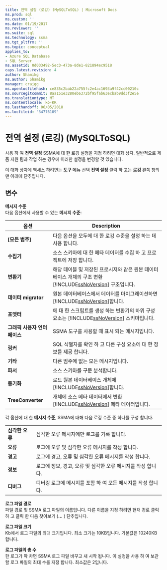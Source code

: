 ```yaml
---
title: 전역 설정 (로깅) (MySQLToSQL) | Microsoft Docs
ms.prod: sql
ms.custom: ''
ms.date: 01/19/2017
ms.reviewer: ''
ms.suite: sql
ms.technology: ssma
ms.tgt_pltfrm: ''
ms.topic: conceptual
applies_to:
- Azure SQL Database
- SQL Server
ms.assetid: 0d033492-5ec3-473a-8de1-821894ec9518
caps.latest.revision: 4
author: Shamikg
ms.author: Shamikg
manager: craigg
ms.openlocfilehash: ce835c2bab22a755fc2e4ac1693a9f42cc00210c
ms.sourcegitcommit: 8aa151e3280eb6372bf95fab63ecbab9dd3f2e5e
ms.translationtype: MT
ms.contentlocale: ko-KR
ms.lasthandoff: 06/05/2018
ms.locfileid: "34776109"
---
```

# <a name="global-settings-logging--mysqltosql"></a>전역 설정 (로깅) (MySQLToSQL)
사용 하 여 **전역 설정** SSMA에 대 한 로깅 설정을 지정 하려면 대화 상자. 일반적으로 제품 지원 팀과 작업 하는 경우에 이러한 설정을 변경할 것 있습니다.  
  
이 대화 상자에 액세스 하려면는 **도구** 메뉴 선택 **전역 설정** 클릭 하 고는 **로깅** 왼쪽 창의 맨 아래에 단추입니다.  
  
## <a name="options"></a>변수  
**메시지 수준**  
다음 옵션에서 사용할 수 있는 **메시지 수준**:  
  
|옵션|Description|  
|----------|---------------|  
|**[모든 범주]**|다음 옵션을 모두에 대 한 로깅 수준을 설정 하는 데 사용 합니다.|  
|**수집기**|소스 스키마에 대 한 메타 데이터를 수집 하 고 프로젝트에 저장 합니다.|  
|**변환기**|해당 테이블 및 저장된 프로시저와 같은 원본 데이터베이스 개체의 구조 변환 [!INCLUDE[ssNoVersion](../../includes/ssnoversion_md.md)] 구조입니다.|  
|**데이터 migrator**|원본 데이터베이스에서 데이터를 마이그레이션하면 [!INCLUDE[ssNoVersion](../../includes/ssnoversion_md.md)]합니다.|  
|**포맷터**|에 대 한 스크립트를 생성 하는 변환기의 하위 구성 요소는 [!INCLUDE[ssNoVersion](../../includes/ssnoversion_md.md)] 스키마입니다.|  
|**그래픽 사용자 인터페이스**|SSMA 도구를 사용할 때 표시 되는 메시지입니다.|  
|**링커**|SQL 식별자를 확인 하 고 다른 구성 요소에 대 한 정보를 제공 합니다.|  
|**기타**|다른 범주에 없는 모든 메시지입니다.|  
|**파서**|소스 스키마를 구문 분석합니다.|  
|**동기화**|로드 원본 데이터베이스 개체에 [!INCLUDE[ssNoVersion](../../includes/ssnoversion_md.md)]합니다.|  
|**TreeConverter**|개체에 소스 메타 데이터에서 변환 [!INCLUDE[ssNoVersion](../../includes/ssnoversion_md.md)] 메타 데이터입니다.|  
  
각 옵션에 대 한 **메시지 수준**, SSMA에 대해 다음 로깅 수준 중 하나를 구성 합니다.  
  
|||  
|-|-|  
|**심각한 오류**|심각한 오류 메시지에만 로그를 기록 합니다.|  
|**오류**|로그에 오류 및 심각한 오류 메시지를 작성 합니다.|  
|**경고**|로그에 경고, 오류 및 심각한 오류 메시지를 작성 합니다.|  
|**정보**|로그에 정보, 경고, 오류 및 심각한 오류 메시지를 작성 합니다.|  
|**디버그**|디버깅 로그에 메시지를 포함 하 여 모든 메시지를 작성 합니다.|  
  
**로그 파일 경로**  
파일 경로 및 SSMA 로그 파일의 이름입니다. 다른 이름을 지정 하려면 현재 경로 클릭 하 고 클릭 한 다음 찾아보기 (**...** ) 단추입니다.  
  
**로그 파일 크기**  
Kb에서 로그 파일의 최대 크기입니다. 최소 크기는 10KB입니다. 기본값은 10240KB 합니다.  
  
**로그 파일의 총 수**  
한 로그가 꽉 차면 SSMA 로그 파일 바꾸고 새 시작 됩니다. 이 설정을 사용 하 여 보관할 로그 파일의 최대 수를 지정 합니다. 최소값은 2입니다.  
  

